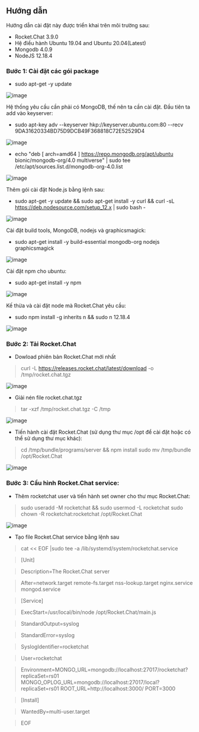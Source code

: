 ## Hướng dẫn
Hướng dẫn cài đặt này được triển khai trên môi trường sau:
- Rocket.Chat 3.9.0
- Hệ điều hành Ubuntu 19.04 and Ubuntu 20.04(Latest)
- Mongodb 4.0.9
- NodeJS 12.18.4

### Bước 1: Cài đặt các gói package
- sudo apt-get -y update

![image](https://user-images.githubusercontent.com/59860781/137444410-9ff4da78-a9ec-4340-b16b-8cd0ffa3f317.png)

Hệ thống yêu cầu cần phải có MongoDB, thế nên ta cần cài đặt. Đầu tiên ta add vào keyserver:
- sudo apt-key adv --keyserver hkp://keyserver.ubuntu.com:80 --recv 9DA31620334BD75D9DCB49F368818C72E52529D4

![image](https://user-images.githubusercontent.com/59860781/137444499-d2118731-2542-467d-8662-aefc3590e6df.png)

- echo "deb [ arch=amd64 ] https://repo.mongodb.org/apt/ubuntu bionic/mongodb-org/4.0 multiverse" | sudo tee /etc/apt/sources.list.d/mongodb-org-4.0.list

![image](https://user-images.githubusercontent.com/59860781/137444525-3d76e72d-092b-4deb-9306-cb1cf77001ef.png)

Thêm gói cài đặt Node.js bằng lệnh sau:

- sudo apt-get -y update && sudo apt-get install -y curl && curl -sL https://deb.nodesource.com/setup_12.x | sudo bash -

![image](https://user-images.githubusercontent.com/59860781/137444640-3715133d-6f54-4a30-9a64-623170766171.png)

Cài đặt build tools, MongoDB, nodejs và graphicsmagick:

- sudo apt-get install -y build-essential mongodb-org nodejs graphicsmagick

![image](https://user-images.githubusercontent.com/59860781/137444722-20a829ae-929f-4b23-9ef7-e511479cef25.png)

Cài đặt npm cho ubuntu:

- sudo apt-get install -y npm

![image](https://user-images.githubusercontent.com/59860781/137444838-15554f19-9872-41bd-8219-c244baf01a1e.png)

Kế thừa và cài đặt node mà Rocket.Chat yêu cầu:

- sudo npm install -g inherits n && sudo n 12.18.4

![image](https://user-images.githubusercontent.com/59860781/137445134-bbeb3172-9158-446b-aef1-58d23c39c139.png)

### Bước 2: Tải Rocket.Chat
- Dowload phiên bản Rocket.Chat mới nhất

> curl -L https://releases.rocket.chat/latest/download -o /tmp/rocket.chat.tgz

![image](https://user-images.githubusercontent.com/59860781/137445513-2fdf1be5-21f1-42ea-8f67-dc6eae796a33.png)

- Giải nén file rocket.chat.tgz

> tar -xzf /tmp/rocket.chat.tgz -C /tmp

![image](https://user-images.githubusercontent.com/59860781/137445547-fb8d8854-db25-47da-81b4-4b6b940bb493.png)

- Tiến hành cài đặt Rocket.Chat (sử dụng thư mục /opt  để cài đặt hoặc có thể sử dụng thư mục khác):

> cd /tmp/bundle/programs/server && npm install
> sudo mv /tmp/bundle /opt/Rocket.Chat

![image](https://user-images.githubusercontent.com/59860781/137445654-000167a3-6172-41eb-9aa6-83de9093bdfe.png)

### Bước 3: Cầu hình Rocket.Chat service:
- Thêm rocketchat user và tiến hành set owner cho thư mục Rocket.Chat:

>  sudo useradd -M rocketchat && sudo usermod -L rocketchat
>  sudo chown -R rocketchat:rocketchat /opt/Rocket.Chat

![image](https://user-images.githubusercontent.com/59860781/137445975-becd0d1c-ba78-421e-a0f7-8331431e39b4.png)

- Tạo file Rocket.Chat service bằng lệnh sau

> cat << EOF |sudo tee -a /lib/systemd/system/rocketchat.service

> [Unit]

> Description=The Rocket.Chat server

> After=network.target remote-fs.target nss-lookup.target nginx.service mongod.service

> [Service]

> ExecStart=/usr/local/bin/node /opt/Rocket.Chat/main.js

> StandardOutput=syslog

> StandardError=syslog

> SyslogIdentifier=rocketchat

> User=rocketchat

> Environment=MONGO_URL=mongodb://localhost:27017/rocketchat?replicaSet=rs01 MONGO_OPLOG_URL=mongodb://localhost:27017/local?replicaSet=rs01 ROOT_URL=http://localhost:3000/ PORT=3000

> [Install]

> WantedBy=multi-user.target

> EOF
